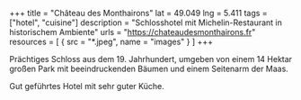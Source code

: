 +++
title = "Château des Monthairons"
lat = 49.049
lng = 5.411
tags = ["hotel", "cuisine"]
description = "Schlosshotel mit Michelin-Restaurant in historischem Ambiente"
urls = "https://chateaudesmonthairons.fr"
resources = [
    { src = "*.jpeg", name = "images" }
]
+++

Prächtiges Schloss aus dem 19. Jahrhundert, umgeben von einem 14 Hektar großen Park mit beeindruckenden Bäumen und einem Seitenarm der Maas. 

Gut geführtes Hotel mit sehr guter Küche.